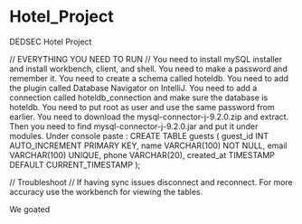 # Hotel_Project
DEDSEC Hotel Project

// EVERYTHING YOU NEED TO RUN //
You need to install mySQL installer and install workbench, client, and shell.
You need to make a password and remember it.
You need to create a schema called hoteldb.
You need to add the plugin called Database Navigator on IntelliJ.
You need to add a connection called hoteldb_connection and make sure the database is hoteldb.
You need to put root as user and use the same password from earlier.
You need to download the mysql-connector-j-9.2.0.zip and extract.
Then you need to find mysql-connector-j-9.2.0.jar and put it under modules.
Under console paste :
    CREATE TABLE guests (
    guest_id INT AUTO_INCREMENT PRIMARY KEY,
    name VARCHAR(100) NOT NULL,
    email VARCHAR(100) UNIQUE,
    phone VARCHAR(20),
    created_at TIMESTAMP DEFAULT CURRENT_TIMESTAMP
);

// Troubleshoot //
    If having sync issues disconnect and reconnect.
    For more accuracy use the workbench for viewing the tables.

We goated
